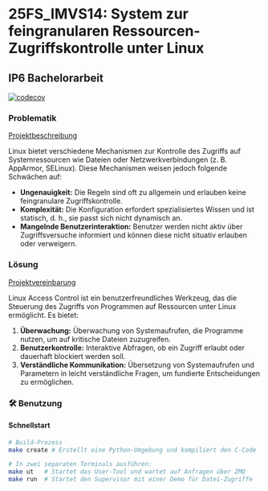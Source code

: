 # 25FS_IMVS14: System zur feingranularen Ressourcen-Zugriffskontrolle unter Linux  
## IP6 Bachelorarbeit  

[![codecov](https://codecov.io/gh/Soldatstar/ip6-access-control/branch/main/graph/badge.svg)](https://codecov.io/gh/Soldatstar/ip6-access-control)

### Problematik

[Projektbeschreibung](Projektbeschreibung.pdf)  

Linux bietet verschiedene Mechanismen zur Kontrolle des Zugriffs auf Systemressourcen wie Dateien oder Netzwerkverbindungen (z. B. AppArmor, SELinux). Diese Mechanismen weisen jedoch folgende Schwächen auf:

- **Ungenauigkeit:** Die Regeln sind oft zu allgemein und erlauben keine feingranulare Zugriffskontrolle.
- **Komplexität:** Die Konfiguration erfordert spezialisiertes Wissen und ist statisch, d. h., sie passt sich nicht dynamisch an.
- **Mangelnde Benutzerinteraktion:** Benutzer werden nicht aktiv über Zugriffsversuche informiert und können diese nicht situativ erlauben oder verweigern.

### Lösung

[Projektvereinbarung](Projektvereinbarung.pdf)  

Linux Access Control ist ein benutzerfreundliches Werkzeug, das die Steuerung des Zugriffs von Programmen auf Ressourcen unter Linux ermöglicht. Es bietet:

1. **Überwachung:** Überwachung von Systemaufrufen, die Programme nutzen, um auf kritische Dateien zuzugreifen.
2. **Benutzerkontrolle:** Interaktive Abfragen, ob ein Zugriff erlaubt oder dauerhaft blockiert werden soll.
3. **Verständliche Kommunikation:** Übersetzung von Systemaufrufen und Parametern in leicht verständliche Fragen, um fundierte Entscheidungen zu ermöglichen.

### 🛠️ Benutzung  

#### Schnellstart  
```bash
# Build-Prozess
make create # Erstellt eine Python-Umgebung und kompiliert den C-Code

# In zwei separaten Terminals ausführen:
make ut   # Startet das User-Tool und wartet auf Anfragen über ZMQ
make run  # Startet den Supervisor mit einer Demo für Datei-Zugriffe
```
